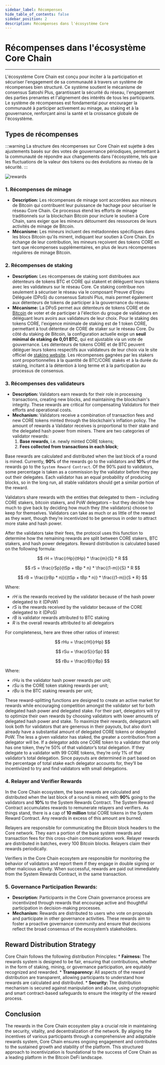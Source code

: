 ```yaml
---
sidebar_label: Récompenses
hide_table_of_contents: false
sidebar_position: 2
description: Récompenses dans l'écosystème Core
---
```


# Récompenses dans l'écosystème Core Chain

---

L'écosystème Core Chain est conçu pour inciter à la participation et sécuriser l'engagement de sa communauté à travers un système de récompenses bien structuré. Ce système soutient le mécanisme de consensus Satoshi Plus, garantissant la sécurité du réseau, l'engagement des parties prenantes et l'alignement des intérêts de tous les participants. Le système de récompenses est fondamental pour encourager la communauté à participer activement au minage, au staking et à la gouvernance, renforçant ainsi la santé et la croissance globale de l'écosystème.

## Types de récompenses

:::warning
La structure des récompenses sur Core Chain est sujette à des ajustements basés sur des votes de gouvernance périodiques, permettant à la communauté de répondre aux changements dans l'écosystème, tels que les fluctuations de la valeur des tokens ou des évolutions au niveau de la sécurité.
:::

![rewards](../../../../static/img/validator/Reward-Distribution.png)

### 1. Récompenses de minage

- **Description:** Les récompenses de minage sont accordées aux mineurs de Bitcoin qui contribuent leur puissance de hachage pour sécuriser le réseau Core Chain. Ce processus étend les efforts de minage traditionnels sur la blockchain Bitcoin pour inclure le soutien à Core Chain, sans exiger que les mineurs détournent des ressources de leurs activités de minage de Bitcoin.
- **Mécanisme:** Les mineurs incluent des métadonnées spécifiques dans les blocs Bitcoin qu'ils minent, indiquant leur soutien à Core Chain. En échange de leur contribution, les mineurs reçoivent des tokens CORE en tant que récompenses supplémentaires, en plus de leurs récompenses régulières de minage Bitcoin.

### 2. Récompenses de staking

- **Description:** Les récompenses de staking sont distribuées aux détenteurs de tokens BTC et CORE qui stakent et délèguent leurs tokens avec les validateurs sur le réseau Core. Ce staking contribue non seulement à sécuriser le réseau via le composant Preuve d’Enjeu Déléguée (DPoS) du consensus Satoshi Plus, mais permet également aux détenteurs de tokens de participer à la gouvernance du réseau.
- **Mécanisme:** La DPoS permet aux détenteurs de tokens CORE et de [Bitcoin](../../products/btc-staking/overview.md) de voter et de participer à l'élection du groupe de validateurs en déléguant leurs avoirs aux validateurs de leur choix. Pour le staking des tokens CORE, l'exigence minimale de staking est de 1 token CORE, permettant à tout détenteur de CORE de staker sur le réseau Core. Du côté du staking de Bitcoin, la configuration actuelle exige un **seuil minimal de staking de 0,01 BTC**, qui est ajustable via un vote de gouvernance. Les détenteurs de tokens CORE et de BTC peuvent déléguer leurs tokens respectifs aux validateurs de leur choix via le site officiel de [staking website](https://stake.coredao.org/). Les récompenses gagnées par les stakers sont proportionnelles à la quantité de BTC/CORE stakés et à la durée du staking, incitant à la détention à long terme et à la participation au processus de consensus.

### 3. Récompenses des validateurs

- **Description:** Validators earn rewards for their role in processing transactions, creating new blocks, and maintaining the blockchain's integrity. These rewards are critical for compensating Validators for their efforts and operational costs.
- **Mechanism:** Validators receive a combination of transaction fees and new CORE tokens minted through the blockchain's inflation policy. The amount of rewards a Validator receives is proportional to their stake and the delegated hash power from miners. There are two categories of validator rewards:
  1. **Base rewards**, i.e. newly minted CORE tokens;
  2. **Fees collected from transactions in each block**;

Base rewards are calculated and distributed when the last block of a round is mined. Currently, **90%** of the rewards go to the validators and **10%** of the rewards go to the `System Reward Contract`. Of the 90% paid to validators, some percentage is taken as a commission by the validator before they pay out their delegates. Each validator has an equal probability of producing blocks, so in the long run, all stable validators should get a similar portion of the reward.

Validators share rewards with the entities that delegated to them – including CORE stakers, bitcoin stakers, and PoW delegators – but they decide how much to give back by deciding how much they (the validators) choose to keep for themselves. Validators can take as much or as little of the reward as they want, though they’re incentivized to be generous in order to attract more stake and hash power.

After the validators take their fees, the protocol uses this function to determine how the remaining rewards are split between CORE stakers, BTC stakers, and hash power delegators. Reward distribution is calculated based on the following formula:

$$
    rH = \frac{rHp}{tHp} * \frac{m}{S} * R
$$

$$
    rS = \frac{rSp}{tSp + tBp * n} * \frac{(1-m)}{S} * R
$$

$$
    rB = \frac{(rBp * n)}{(tSp + tBp * n)} * \frac{(1-m)}{S * R}
$$

Where:

- $rH$ is the rewards received by the validator because of the hash power delegated to it (DPoW)
- $rS$ is the rewards received by the validator because of the CORE delegated to it (DPoS)
- $rB$ is validator rewards attributed to BTC staking
- $R$ is the overall rewards attributed to all delegators

For completeness, here are three other ratios of interest:

$$
    rHu = \frac{rH}{rHp}
$$

$$
    rSu = \frac{rS}{rSp}
$$

$$
    rBu = \frac{rB}{rBp}
$$

Where:

- $rHu$ is the validator hash power rewards per unit;
- $rSu$ is the CORE token staking rewards per unit;
- $rBu$ is the BTC staking rewards per unit;

These reward-splitting functions are designed to create an active market for rewards while encouraging competition amongst the validator set for both delegated hash power and delegated stake. For their part, delegators will try to optimize their own rewards by choosing validators with lower amounts of delegated hash power and stake. To maximize their rewards, delegators will look both for validators that are generous in their payouts, but also don’t already have a substantial amount of delegated CORE tokens or delegated PoW. The less a given validator has staked, the greater a contribution from a delegator will be. If a delegator adds one CORE token to a validator that only has one token, they’re 50% of that validator’s total delegation. If they delegate to a validator with 99 CORE tokens, they’re only 1% of that validator’s total delegation. Since payouts are determined in part based on the percentage of total stake each delegator accounts for, they’ll be incentivized to try and find validators with small delegations.

### 4. Relayer and Verifier Rewards

In the Core Chain ecosystem, the base rewards are calculated and distributed when the last block of a round is mined, with **90%** going to the validators and **10%** to the System Rewards Contract. The System Reward Contract accumulates rewards to remunerate relayers and verifiers. As things stand, there is a cap of **10 million** total CORE tokens in the System Reward Contract. Any rewards in excess of this amount are burned.

Relayers are responsible for communicating the Bitcoin block headers to the Core network. They earn a portion of the base system rewards and transaction fees for this cross-chain communications work. Relayer rewards are distributed in batches, every 100 Bitcoin blocks. Relayers claim their rewards periodically.

Verifiers in the Core Chain ecosytem are responsible for monitoring the behavior of validators and report them if they engage in double signing or other malicious activity. When successful, rewards are paid out immediately from the System Rewards Contract, in the same transaction.

### 5. Governance Participation Rewards:

- **Description:** Participants in the Core Chain governance process are incentivized through rewards that encourage active and thoughtful participation in decision-making processes.
- **Mechanism:** Rewards are distributed to users who vote on proposals and participate in other governance activities. These rewards aim to foster a proactive governance community and ensure that decisions reflect the broad consensus of the ecosystem’s stakeholders.

## Reward Distribution Strategy

Core Chain follows the following distribution Principles:
\* **Fairness:** The rewards system is designed to be fair, ensuring that contributions, whether in the form of staking, mining, or governance participation, are equitably recognized and rewarded.
\* **Transparency:** All aspects of the reward distribution are transparent, allowing participants to understand how rewards are calculated and distributed.
\* **Security:** The distribution mechanism is secured against manipulation and abuse, using cryptographic and smart contract-based safeguards to ensure the integrity of the reward process.

## Conclusion

The rewards in the Core Chain ecosystem play a crucial role in maintaining the security, vitality, and decentralization of the network. By aligning the incentives of various participants through a comprehensive and adaptable rewards system, Core Chain ensures ongoing engagement and contributes to the sustained growth and stability of the platform. This structured approach to incentivization is foundational to the success of Core Chain as a leading platform in the Bitcoin DeFi landscape.
